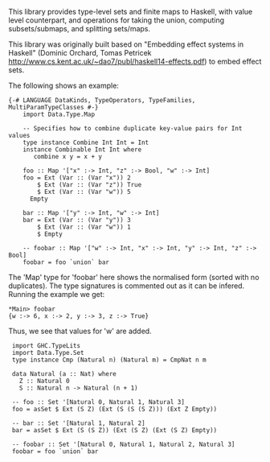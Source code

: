 This library provides type-level sets and finite maps to Haskell, with value level counterpart, and operations for taking the union, computing
subsets/submaps, and splitting sets/maps.

This library was originally built based on "Embedding effect systems in Haskell" (Dominic Orchard, 
Tomas Petricek <http://www.cs.kent.ac.uk/~dao7/publ/haskell14-effects.pdf>) to embed effect sets. 

The following shows an example: 

	{-# LANGUAGE DataKinds, TypeOperators, TypeFamilies, MultiParamTypeClasses #-}
        import Data.Type.Map
	
        -- Specifies how to combine duplicate key-value pairs for Int values
        type instance Combine Int Int = Int
        instance Combinable Int Int where
           combine x y = x + y

        foo :: Map '["x" :-> Int, "z" :-> Bool, "w" :-> Int]
        foo = Ext (Var :: (Var "x")) 2 
            $ Ext (Var :: (Var "z")) True 
            $ Ext (Var :: (Var "w")) 5
	      Empty

        bar :: Map '["y" :-> Int, "w" :-> Int]
        bar = Ext (Var :: (Var "y")) 3
            $ Ext (Var :: (Var "w")) 1
            $ Empty 

        -- foobar :: Map '["w" :-> Int, "x" :-> Int, "y" :-> Int, "z" :-> Bool]
        foobar = foo `union` bar

The 'Map' type for 'foobar' here shows the normalised form (sorted with no duplicates).
The type signatures is commented out as it can be infered. Running the example we get:

	*Main> foobar	
	{w :-> 6, x :-> 2, y :-> 3, z :-> True}

Thus, we see that values for 'w' are added.

	 import GHC.TypeLits
	 import Data.Type.Set
	 type instance Cmp (Natural n) (Natural m) = CmpNat n m

	 data Natural (a :: Nat) where
	   Z :: Natural 0
	   S :: Natural n -> Natural (n + 1)

	 -- foo :: Set '[Natural 0, Natural 1, Natural 3]
	 foo = asSet $ Ext (S Z) (Ext (S (S (S Z))) (Ext Z Empty))

	 -- bar :: Set '[Natural 1, Natural 2]
	 bar = asSet $ Ext (S (S Z)) (Ext (S Z) (Ext (S Z) Empty))

	 -- foobar :: Set '[Natural 0, Natural 1, Natural 2, Natural 3]
	 foobar = foo `union` bar



